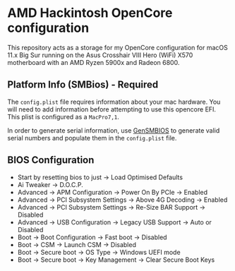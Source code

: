 # AMD Hackintosh OpenCore configuration
This repository acts as a storage for my OpenCore configuration for macOS 11.x Big Sur running on the Asus Crosshair VIII Hero (WiFi) X570 motherboard with an AMD Ryzen 5900x and Radeon 6800.

## Platform Info (SMBios) - Required
The `config.plist` file requires information about your mac hardware. You will need to add information before attempting to use this opencore EFI. This plist is configured as a `MacPro7,1`.

In order to generate serial information, use [GenSMBIOS](https://github.com/corpnewt/GenSMBIOS) to generate valid serial numbers and populate them in the `config.plist` file.

## BIOS Configuration
- Start by resetting bios to just -> Load Optimised Defaults
- Ai Tweaker -> D.O.C.P.
- Advanced -> APM Configuration -> Power On By PCIe -> Enabled
- Advanced -> PCI Subsystem Settings -> Above 4G Decoding -> Enabled
- Advanced -> PCI Subsystem Settings -> Re-Size BAR Support -> Disabled
- Advanced -> USB Configuration -> Legacy USB Support -> Auto or Disabled
- Boot -> Boot Configuration -> Fast boot -> Disabled
- Boot -> CSM -> Launch CSM -> Disabled
- Boot -> Secure boot -> OS Type -> Windows UEFI mode
- Boot -> Secure boot -> Key Management -> Clear Secure Boot Keys
